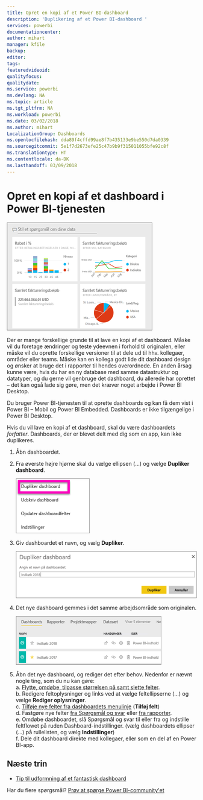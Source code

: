 ```yaml
---
title: Opret en kopi af et Power BI-dashboard
description: 'Duplikering af et Power BI-dashboard '
services: powerbi
documentationcenter: 
author: mihart
manager: kfile
backup: 
editor: 
tags: 
featuredvideoid: 
qualityfocus: 
qualitydate: 
ms.service: powerbi
ms.devlang: NA
ms.topic: article
ms.tgt_pltfrm: NA
ms.workload: powerbi
ms.date: 03/02/2018
ms.author: mihart
LocalizationGroup: Dashboards
ms.openlocfilehash: dda89f4cffd99ae8f7b435133e9be550d7da0339
ms.sourcegitcommit: 5e1f7d2673efe25c47b9b9f315011055bfe92c8f
ms.translationtype: HT
ms.contentlocale: da-DK
ms.lasthandoff: 03/09/2018
---
```

# <a name="create-a-copy-of-a-dashboard-in-power-bi-service"></a>Opret en kopi af et dashboard i Power BI-tjenesten
![dashboard](media/service-dashboard-copy/power-bi-dashboard.png)

 Der er mange forskellige grunde til at lave en kopi af et dashboard. Måske vil du foretage ændringer og teste ydeevnen i forhold til originalen, eller måske vil du oprette forskellige versioner til at dele ud til hhv. kollegaer, områder eller teams. Måske kan en kollega godt lide dit dashboard design og ønsker at bruge det i rapporter til hendes overordnede. En anden årsag kunne være, hvis du har en ny database med samme datastruktur og datatyper, og du gerne vil genbruge det dashboard, du allerede har oprettet – det kan også lade sig gøre, men det kræver noget arbejde i Power BI Desktop. 

Du bruger Power BI-tjenesten til at oprette dashboards og kan få dem vist i Power BI – Mobil og Power BI Embedded.  Dashboards er ikke tilgængelige i Power BI Desktop. 

Hvis du vil lave en kopi af et dashboard, skal du være dashboardets *forfatter*. Dashboards, der er blevet delt med dig som en app, kan ikke duplikeres.

1. Åbn dashboardet.
2. Fra øverste højre hjørne skal du vælge ellipsen (...) og vælge **Dupliker dashboard**.
   
   ![ellipsemenu](media/service-dashboard-copy/power-bi-dulicate.png)
3. Giv dashboardet et navn, og vælg **Dupliker**. 
   
   ![Dialogboksen Dupliker dashboard](media/service-dashboard-copy/power-bi-name.png)
4. Det nye dashboard gemmes i det samme arbejdsområde som originalen. 
   
   ![Fanen Dashboards](media/service-dashboard-copy/power-bi-copied.png)

5.    Åbn det nye dashboard, og rediger det efter behov. Nedenfor er nævnt nogle ting, som du nu kan gøre:    
    a. [Flytte, omdøbe, tilpasse størrelsen på samt slette felter](service-dashboard-edit-tile.md).  
    b. Redigere feltoplysninger og links ved at vælge feltellipserne (...) og vælge **Rediger oplysninger**.  
    c. [Tilføje nye felter fra dashboardets menulinje](service-dashboard-add-widget.md) (**Tilføj felt**)  
    d. Fastgøre nye felter [fra Spørgsmål og svar](service-dashboard-pin-tile-from-q-and-a.md) eller [fra rapporter](service-dashboard-pin-tile-from-report.md).  
    e. Omdøbe dashboardet, slå Spørgsmål og svar til eller fra og indstille feltflowet på ruden Dashboard-indstillinger.  (vælg dashboardets ellipser (...) på rullelisten, og vælg **Indstillinger**)  
    f. Dele dit dashboard direkte med kollegaer, eller som en del af en Power BI-app. 


## <a name="next-steps"></a>Næste trin
* [Tip til udformning af et fantastisk dashboard](service-dashboards-design-tips.md) 

Har du flere spørgsmål? [Prøv at spørge Power BI-community'et](http://community.powerbi.com/)


